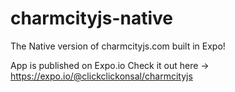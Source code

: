 # charmcityjs-native
The Native version of charmcityjs.com built in Expo!

App is published on Expo.io Check it out here -> https://expo.io/@clickclickonsal/charmcityjs
